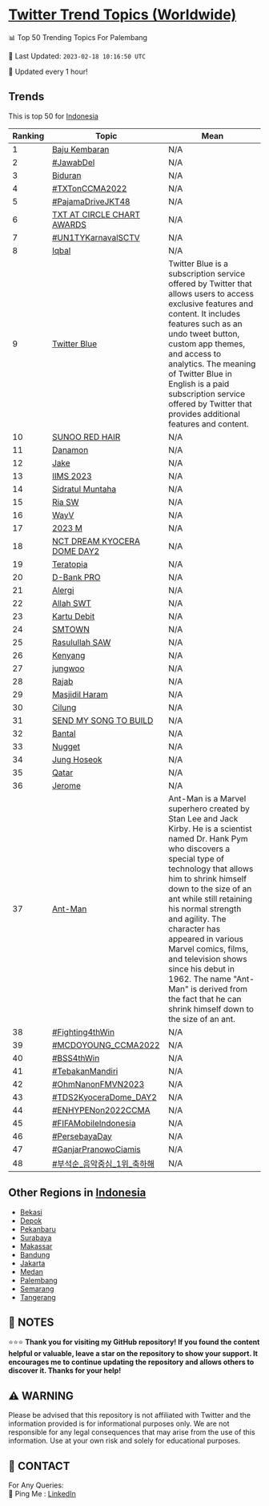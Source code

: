 [Twitter Trend Topics (Worldwide)](https://github.com/ErcinDedeoglu/Twitter-Trend-Topics)
==========


📊 Top 50 Trending Topics For Palembang

📆 Last Updated: `2023-02-18 10:16:50 UTC`

🔧 Updated every 1 hour!


## Trends

This is top 50 for [Indonesia](</Indonesia>)

| Ranking | Topic | Mean |
| ------- | ------------ | ------------ |
| 1 | [Baju Kembaran](http://twitter.com/search?q=Baju+Kembaran) | N/A |
| 2 | [#JawabDel](http://twitter.com/search?q=%23JawabDel) | N/A |
| 3 | [Biduran](http://twitter.com/search?q=Biduran) | N/A |
| 4 | [#TXTonCCMA2022](http://twitter.com/search?q=%23TXTonCCMA2022) | N/A |
| 5 | [#PajamaDriveJKT48](http://twitter.com/search?q=%23PajamaDriveJKT48) | N/A |
| 6 | [TXT AT CIRCLE CHART AWARDS](http://twitter.com/search?q=TXT+AT+CIRCLE+CHART+AWARDS) | N/A |
| 7 | [#UN1TYKarnavalSCTV](http://twitter.com/search?q=%23UN1TYKarnavalSCTV) | N/A |
| 8 | [Iqbal](http://twitter.com/search?q=Iqbal) | N/A |
| 9 | [Twitter Blue](http://twitter.com/search?q=Twitter+Blue) | Twitter Blue is a subscription service offered by Twitter that allows users to access exclusive features and content. It includes features such as an undo tweet button, custom app themes, and access to analytics. The meaning of Twitter Blue in English is a paid subscription service offered by Twitter that provides additional features and content. |
| 10 | [SUNOO RED HAIR](http://twitter.com/search?q=SUNOO+RED+HAIR) | N/A |
| 11 | [Danamon](http://twitter.com/search?q=Danamon) | N/A |
| 12 | [Jake](http://twitter.com/search?q=Jake) | N/A |
| 13 | [IIMS 2023](http://twitter.com/search?q=IIMS+2023) | N/A |
| 14 | [Sidratul Muntaha](http://twitter.com/search?q=Sidratul+Muntaha) | N/A |
| 15 | [Ria SW](http://twitter.com/search?q=Ria+SW) | N/A |
| 16 | [WayV](http://twitter.com/search?q=WayV) | N/A |
| 17 | [2023 M](http://twitter.com/search?q=2023+M) | N/A |
| 18 | [NCT DREAM KYOCERA DOME DAY2](http://twitter.com/search?q=NCT+DREAM+KYOCERA+DOME+DAY2) | N/A |
| 19 | [Teratopia](http://twitter.com/search?q=Teratopia) | N/A |
| 20 | [D-Bank PRO](http://twitter.com/search?q=D-Bank+PRO) | N/A |
| 21 | [Alergi](http://twitter.com/search?q=Alergi) | N/A |
| 22 | [Allah SWT](http://twitter.com/search?q=Allah+SWT) | N/A |
| 23 | [Kartu Debit](http://twitter.com/search?q=Kartu+Debit) | N/A |
| 24 | [SMTOWN](http://twitter.com/search?q=SMTOWN) | N/A |
| 25 | [Rasulullah SAW](http://twitter.com/search?q=Rasulullah+SAW) | N/A |
| 26 | [Kenyang](http://twitter.com/search?q=Kenyang) | N/A |
| 27 | [jungwoo](http://twitter.com/search?q=jungwoo) | N/A |
| 28 | [Rajab](http://twitter.com/search?q=Rajab) | N/A |
| 29 | [Masjidil Haram](http://twitter.com/search?q=Masjidil+Haram) | N/A |
| 30 | [Cilung](http://twitter.com/search?q=Cilung) | N/A |
| 31 | [SEND MY SONG TO BUILD](http://twitter.com/search?q=SEND+MY+SONG+TO+BUILD) | N/A |
| 32 | [Bantal](http://twitter.com/search?q=Bantal) | N/A |
| 33 | [Nugget](http://twitter.com/search?q=Nugget) | N/A |
| 34 | [Jung Hoseok](http://twitter.com/search?q=Jung+Hoseok) | N/A |
| 35 | [Qatar](http://twitter.com/search?q=Qatar) | N/A |
| 36 | [Jerome](http://twitter.com/search?q=Jerome) | N/A |
| 37 | [Ant-Man](http://twitter.com/search?q=Ant-Man) | Ant-Man is a Marvel superhero created by Stan Lee and Jack Kirby. He is a scientist named Dr. Hank Pym who discovers a special type of technology that allows him to shrink himself down to the size of an ant while still retaining his normal strength and agility. The character has appeared in various Marvel comics, films, and television shows since his debut in 1962. The name "Ant-Man" is derived from the fact that he can shrink himself down to the size of an ant. |
| 38 | [#Fighting4thWin](http://twitter.com/search?q=%23Fighting4thWin) | N/A |
| 39 | [#MCDOYOUNG_CCMA2022](http://twitter.com/search?q=%23MCDOYOUNG_CCMA2022) | N/A |
| 40 | [#BSS4thWin](http://twitter.com/search?q=%23BSS4thWin) | N/A |
| 41 | [#TebakanMandiri](http://twitter.com/search?q=%23TebakanMandiri) | N/A |
| 42 | [#OhmNanonFMVN2023](http://twitter.com/search?q=%23OhmNanonFMVN2023) | N/A |
| 43 | [#TDS2KyoceraDome_DAY2](http://twitter.com/search?q=%23TDS2KyoceraDome_DAY2) | N/A |
| 44 | [#ENHYPENon2022CCMA](http://twitter.com/search?q=%23ENHYPENon2022CCMA) | N/A |
| 45 | [#FIFAMobileIndonesia](http://twitter.com/search?q=%23FIFAMobileIndonesia) | N/A |
| 46 | [#PersebayaDay](http://twitter.com/search?q=%23PersebayaDay) | N/A |
| 47 | [#GanjarPranowoCiamis](http://twitter.com/search?q=%23GanjarPranowoCiamis) | N/A |
| 48 | [#부석순_음악중심_1위_축하해](http://twitter.com/search?q=%23%eb%b6%80%ec%84%9d%ec%88%9c_%ec%9d%8c%ec%95%85%ec%a4%91%ec%8b%ac_1%ec%9c%84_%ec%b6%95%ed%95%98%ed%95%b4) | N/A |



## Other Regions in [Indonesia](</Indonesia>)

* [Bekasi](</Indonesia/Bekasi.md>)
* [Depok](</Indonesia/Depok.md>)
* [Pekanbaru](</Indonesia/Pekanbaru.md>)
* [Surabaya](</Indonesia/Surabaya.md>)
* [Makassar](</Indonesia/Makassar.md>)
* [Bandung](</Indonesia/Bandung.md>)
* [Jakarta](</Indonesia/Jakarta.md>)
* [Medan](</Indonesia/Medan.md>)
* [Palembang](</Indonesia/Palembang.md>)
* [Semarang](</Indonesia/Semarang.md>)
* [Tangerang](</Indonesia/Tangerang.md>)



## 📝 NOTES

⭐⭐⭐ **Thank you for visiting my GitHub repository! If you found the content helpful or valuable, leave a star on the repository to show your support. It encourages me to continue updating the repository and allows others to discover it. Thanks for your help!**


## ⚠️ WARNING

Please be advised that this repository is not affiliated with Twitter and the information provided is for informational purposes only. We are not responsible for any legal consequences that may arise from the use of this information. Use at your own risk and solely for educational purposes.


## 📨 CONTACT

 For Any Queries:  
            🏓 Ping Me : [LinkedIn](https://www.linkedin.com/in/ercindedeoglu/)
